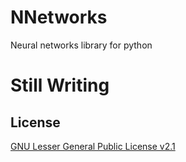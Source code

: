# NNetworks
Neural networks library for python
# Still Writing
## License
[GNU Lesser General Public License v2.1](https://github.com/vtarale/NNetworks/blob/main/LICENSE)
